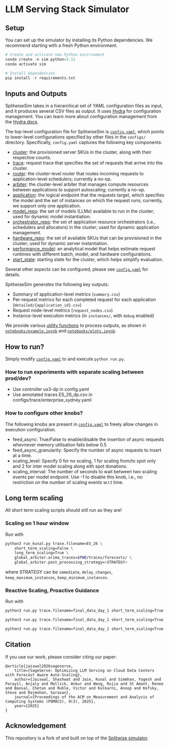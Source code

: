 # LLM Serving Stack Simulator

## Setup

You can set up the simulator by installing its Python dependencies. We recommend starting with a fresh Python environment.

```python
# Create and activate new Python environment
conda create -n sim python=3.11
conda activate sim

# Install dependencies
pip install -r requirements.txt
```

## Inputs and Outputs

SplitwiseSim takes in a hierarchical set of YAML configuration files as input, and it produces several CSV files as output. It uses [Hydra](https://hydra.cc/) for configuration management. You can learn more about configuration management from the [Hydra docs](https://hydra.cc/docs/intro/).

The top-level configuration file for SplitwiseSim is [`config.yaml`](configs/config.yaml), which points to lower-level configurations specified by other files in the `configs/` directory. Specifically, `config.yaml` captures the following key components:

- [cluster](configs/cluster/): the provisioned server SKUs in the cluster, along with their respective counts.
- [trace](#request-traces): request trace that specifies the set of requests that arrive into the cluster.
- [router](configs/router/): the cluster-level router that routes incoming requests to application-level schedulers; currently a no-op.
- [arbiter](configs/arbiter/): the cluster-level arbiter that manages compute resources between applications to support autoscaling; currently a no-op.
- [application](configs/applications/): the logical endpoint that the requests target, which specifies the model and the set of instances on which the request runs; currently, we support only one application.
- [model_repo](configs/model_repo/): the set of models (LLMs) available to run in the cluster; used for dynamic model instantiation.
- [orchestrator_repo](configs/orchestrator_repo/): the set of application resource orchestrators (i.e., schedulers and allocators) in the cluster; used for dynamic application management.
- [hardware_repo](configs/hardware_repo/): the set of available SKUs that can be provisioned in the cluster; used for dynamic server instantiation.
- [performance_model](#performance-model): an analytical model that helps estimate request runtimes with different batch, model, and hardware configurations.
- [start_state](configs/start_state/): starting state for the cluster, which helps simplify evaluation.

Several other aspects can be configured; please see [`config.yaml`](configs/config.yaml) for details.

SplitwiseSim generates the following key outputs:

- Summary of application-level metrics (`summary.csv`)
- Per-request metrics for each completed request for each application (`detailed/{application_id}.csv`)
- Request node-level metrics (`request_nodes.csv`)
- Instance-level execution metrics (in `instances/`, with `debug` enabled)

We provide various [utility functions](notebooks/utils.py) to process outputs, as shown in [`notebooks/example.ipynb`](notebooks/example.ipynb) and [`notebooks/plots.ipynb`](notebooks/plots.ipynb).

## How to run?

Simply modify [`config.yaml`](configs/confid.yaml) to and execute ```python run.py```.

### How to run experiments with separate scaling between prod/dev?

- Use controller us3-dp in config.yaml
- Use annotated traces ES_26_dp.csv in configs/trace/enterprise_sydney.yaml

### How to configure other knobs?

The following knobs are present in [`config.yaml`](configs/confid.yaml) to freely allow changes in execution configuration.

- feed_async: True/False to enable/disable the insertion of async requests whevnever memory utilisation falls below 0.5
- feed_async_granularity: Specify the number of async requests to insert at a time.
- scaling_level: Specify 0 for no scaling, 1 for scaling from/to spot only and 2 for inter model scaling along eith spot donations.
- scaling_interval: The number of seconds to wait between two scaling events per model endpoint. Use -1 to disable this knob, i.e., no restriction on the number of scaling events w.r.t time. 


## Long term scaling
All short term scaling scripts should still run as they are!

### Scaling on 1 hour window
Run with 
```bash
python3 run_kunal.py trace.filename=ES_26 \
    short_term_scaling=False \
    long_term_scaling=True \
    global_arbiter.arima_traces=$PWD/traces/forecasts/ \
    global_arbiter.post_processing_strategy=<STRATEGY>
```
where STRATEGY can be `immediate`, `delay_changes`, `keep_maximum_instances`, `keep_minimum_instances`.

### Reactive Scaling, Proactive Guidance
Run with
```bash
python3 run.py trace.filename=final_data_day_1 short_term_scaling=True long_term_scaling=True global_arbiter.arima_traces=$PWD/traces/forecasts/ controller.regions.0.arbiter=global_arbiter_ARIMA_checking controller.regions.1.arbiter=global_arbiter_ARIMA_checking controller.regions.2.arbiter=global_arbiter_ARIMA_checking global_arbiter.arima_aware_arbiter=True

python3 run.py trace.filename=final_data_day_1 short_term_scaling=True long_term_scaling=True global_arbiter.arima_traces=$PWD/traces/forecasts/ controller.regions.0.arbiter=global_arbiter_memory_utilization controller.regions.1.arbiter=global_arbiter_memory_utilization controller.regions.2.arbiter=global_arbiter_memory_utilization global_arbiter.arima_aware_arbiter=True

python3 run.py trace.filename=final_data_day_1 short_term_scaling=True long_term_scaling=True global_arbiter.arima_traces=$PWD/traces/forecasts/ controller.regions.0.arbiter=global_arbiter_short_term_scaling controller.regions.1.arbiter=global_arbiter_short_term_scaling controller.regions.2.arbiter=global_arbiter_short_term_scaling global_arbiter.arima_aware_arbiter=True
```

## Citation
If you use our work, please consider citing our paper:
```
@article{jaiswal2026sageserve,
    title={SageServe: Optimizing LLM Serving on Cloud Data Centers with Forecast Aware Auto-Scaling},
    author={Jaiswal, Shashwat and Jain, Kunal and Simmhan, Yogesh and Parayil, Anjaly and Mallick, Ankur and Wang, Rujia and St Amant, Renee and Bansal, Chetan and Ruhle, Victor and Kulkarni, Anoop and Kofsky, Steve and Rajmohan, Saravan},
    journal={Proceedings of the ACM on Measurement and Analysis of Computing Systems (POMACS), 9(3), 2025},
    year={2025}
}
```
## Acknowledgement
This repository is a fork of and built on top of the [Splitwise simulator](https://github.com/Mutinifni/splitwise-sim).
